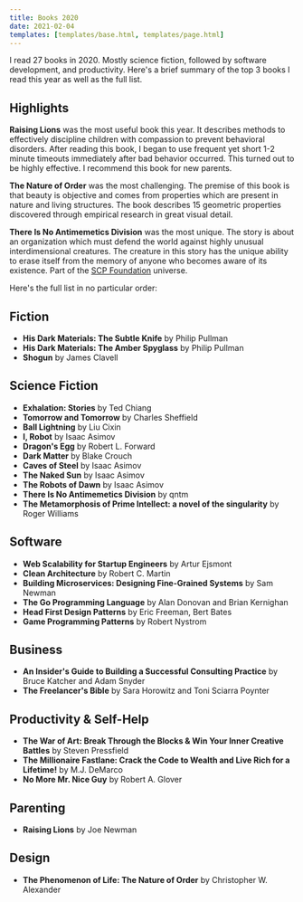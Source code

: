```yaml
---
title: Books 2020
date: 2021-02-04
templates: [templates/base.html, templates/page.html]
---
```


I read 27 books in 2020. Mostly science fiction, followed by software
development, and productivity. Here's a brief summary of the top 3 books I
read this year as well as the full list.

## Highlights

**Raising Lions** was the most useful book this year. It describes methods to
effectively discipline children with compassion to prevent behavioral
disorders. After reading this book, I began to use frequent yet short 1-2
minute timeouts immediately after bad behavior occurred. This turned out to be
highly effective. I recommend this book for new parents.

**The Nature of Order** was the most challenging. The premise of this book is
that beauty is objective and comes from properties which are present in nature
and living structures. The book describes 15 geometric properties discovered
through empirical research in great visual detail.

**There Is No Antimemetics Division** was the most unique. The story is about an
organization which must defend the world against highly unusual
interdimensional creatures. The creature in this story has the unique ability
to erase itself from the memory of anyone who becomes aware of its existence.
Part of the [SCP Foundation][scp] universe.

[scp]: https://scp-wiki.wikidot.com/

Here's the full list in no particular order:

## Fiction

-   **His Dark Materials: The Subtle Knife** by Philip Pullman
-   **His Dark Materials: The Amber Spyglass** by Philip Pullman
-   **Shogun** by James Clavell

## Science Fiction

-   **Exhalation: Stories** by Ted Chiang
-   **Tomorrow and Tomorrow** by Charles Sheffield
-   **Ball Lightning** by Liu Cixin
-   **I, Robot** by Isaac Asimov
-   **Dragon's Egg** by Robert L. Forward
-   **Dark Matter** by Blake Crouch
-   **Caves of Steel** by Isaac Asimov
-   **The Naked Sun** by Isaac Asimov
-   **The Robots of Dawn** by Isaac Asimov
-   **There Is No Antimemetics Division** by qntm
-   **The Metamorphosis of Prime Intellect: a novel of the singularity** by Roger Williams

## Software

-   **Web Scalability for Startup Engineers** by Artur Ejsmont
-   **Clean Architecture** by Robert C. Martin
-   **Building Microservices: Designing Fine-Grained Systems** by Sam Newman
-   **The Go Programming Language** by Alan Donovan and Brian Kernighan
-   **Head First Design Patterns** by Eric Freeman, Bert Bates
-   **Game Programming Patterns** by Robert Nystrom

## Business

-   **An Insider's Guide to Building a Successful Consulting Practice** by Bruce Katcher and Adam Snyder
-   **The Freelancer's Bible** by Sara Horowitz and Toni Sciarra Poynter

## Productivity & Self-Help

-   **The War of Art: Break Through the Blocks & Win Your Inner Creative Battles** by Steven Pressfield
-   **The Millionaire Fastlane: Crack the Code to Wealth and Live Rich for a Lifetime!** by M.J. DeMarco
-   **No More Mr. Nice Guy** by Robert A. Glover

## Parenting

-   **Raising Lions** by Joe Newman

## Design

-   **The Phenomenon of Life: The Nature of Order** by Christopher W. Alexander
